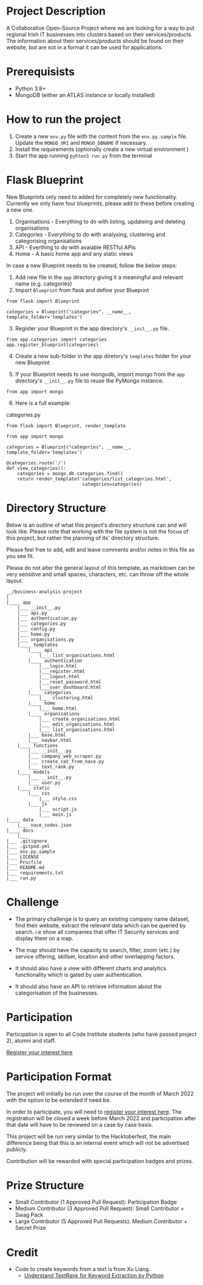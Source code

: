 # Project Description

A Collaborative Open-Source Project where we are looking for a way to put regional Irish IT businesses into clusters based on their services/products. The information about their services/products should be found on their website, but are not in a format it can be used for applications.

# Prerequisists

- Python 3.8+
- MongoDB (either an ATLAS instance or locally installed)

# How to run the project

1) Create a new `env.py` file with the content from the `env.py.sample` file. Update the `MONGO_URI` and `MONGO_DBNAME` if necessary.
1) Install the requirements (optionally create a new virtual environment )
1) Start the app running `pyhton3 run.py` from the terminal

# Flask Blueprint

New Blueprints only need to added for completely new functionality.
Currently we only have four blueprints, please add to these before creating a new one.

1) Organisations - Everything to do with listing, updateing and deleting organisations
1) Categories - Everything to do with analysing, clustering and categorising organisations
1) API - Everthing to do with avaiable RESTful APIs
1) Home - A basic home app and any static views

In case a new Blueprint needs to be created, follow the below steps:

1) Add new file in the `app` directory giving it a meaningful and relevant name (e.g. categories)
2) Import `Blueprint` from flask and define your Blueprint

```
from flask import Blueprint

categories = Blueprint("categories", __name__, template_folder='templates')
```

3) Register your Blueprint in the app directory's `__init__.py` file.

```
from app.categories import categories
app.register_blueprint(categories)
```

4) Create a new sub-folder in the app diretory's `templates` folder for your new Blueprint

5) If your Blueprint needs to use mongodb, import mongo from the `app` directory's `__init__.py` file to reuse the PyMongo instance.

```
from app import mongo
```

6) Here is a full example:

categories.py
```
from flask import Blueprint, render_template

from app import mongo

categories = Blueprint("categories", __name__, template_folder='templates')

@categories.route('/')
def view_categories():
    categories = mongo.db.categories.find()
    return render_template('categories/list_categories.html',
                            categories=categories)
```

# Directory Structure

Below is an outline of what this project's directory structure can and will look like. Please note that working with the file system is not the focus of this project, but rather the planning of its' directory structure.

Please feel free to add, edit and leave comments and/or notes in this file as you see fit. 

Please do not alter the general layout of this template, as markdown can be very sensitive and small spaces, characters, etc. can throw off the whole layout.


    __/business-analysis-project
    |
    |____ app
        |___ __init__.py 
        |___ api.py 
        |___ authentication.py
        |___ categories.py
        |___ config.py
        |___ home.py
        |___ organisations.py
        |____ templates
            |____ api
                |___ list_organisations.html
            |____ authentication
                |___login.html
                |___register.html		
                |___logout.html
                |___reset_password.html
                |___user_dashboard.html
            |____ categories
                |___ clustering.html
            |____ home
                |___ home.html
            |____ organisations
                |___ create_organisations.html
                |___ edit_organisations.html
                |___ list_organisations.html
            |___ base.html
            |___ navbar.html
        |____ functions
            |___ __init__.py
            |___ company_web_scraper.py
            |___ create_cat_from_nace.py
            |___ text_rank.py
        |____ models
            |___ __init__.py
            |___ user.py
        |____ static
            |___ css
                |___ style.css
            |___ js
                |___ script.js
                |___ main.js
    |____ data
        |___ nace_codes.json
    |____ docs
        |___
    |___ .gitignore
    |___ .gitpod.yml
    |___ env.py.sample
    |___ LICENSE
    |___ Procfile
    |___ README.md
    |___ requirements.txt
    |___ run.py

# Challenge

- The primary challenge is to query an existing company name dataset, find their website, extract the relevant data which can be queried by search. 
i.e show all companies that offer IT Security services and display them on a map.

- The map should have the capacity to search, filter, zoom (etc.) by service offering, skillset, location and other overlapping factors.

- It should also have a view with different charts and analytics functionality which is gated by user authentication.

- It should also have an API to retrieve information about the categorisation of the businesses.

# Participation

Participation is open to all Code Institute students (who have passed project 2), alumni and staff. 

[Register your interest here](https://forms.gle/debegzf7oxufVXzR7)

# Participation Format

The project will initially be run over the course of the month of March 2022 with the option to be extended if need be.

In order to participate, you will need to [register your interest here](https://forms.gle/debegzf7oxufVXzR7). The registration will be closed a week before March 2022 and participation after that date will have to be reviewed on a case by case basis.

This project will be run very similar to the Hacktoberfest, the main difference being that this is an internal event which will not be advertised publicly.

Contribution will be rewarded with special participation badges and prizes. 

# Prize Structure

- Small Contributor (1 Approved Pull Request): Participation Badge
- Medium Contributor (3 Approved Pull Request): Small Contributor + Swag Pack
- Large Contributor (5 Approved Pull Requests): Medium Contributor +  Secret Prize

# Credit

- Code to create keywords from a text is from Xu Liang.
  - [Understand TextRank for Keyword Extraction by Python](https://towardsdatascience.com/textrank-for-keyword-extraction-by-python-c0bae21bcec0)
